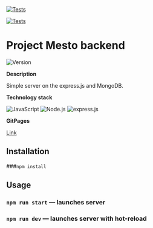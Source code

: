 [![Tests](https://github.com/sholq/express-mesto-gha/actions/workflows/tests-13-sprint.yml/badge.svg)](https://github.com/sholq/express-mesto-gha/actions/workflows/tests-13-sprint.yml)

[![Tests](https://github.com/sholq/express-mesto-gha/actions/workflows/tests-14-sprint.yml/badge.svg)](https://github.com/sholq/express-mesto-gha/actions/workflows/tests-14-sprint.yml)

# Project Mesto backend

<img alt="Version" src="https://img.shields.io/badge/version-0.1.0-blue.svg?cacheSeconds=2592000" />

**Description**

Simple server on the express.js and MongoDB.

**Technology stack**

<img alt="JavaScript" src="https://img.shields.io/badge/JavaScript-323330?style=for-the-badge&logo=javascript&logoColor=F7DF1E" /> <img alt="Node.js" src="https://img.shields.io/badge/Node.js-339933?style=for-the-badge&logo=nodedotjs&logoColor=white" /> <img alt="express.js" src="https://img.shields.io/badge/Express.js-000000?style=for-the-badge&logo=express&logoColor=white" />

**GitPages**

[Link](https://sholq.github.io/express-mesto-gha/)

## Installation

###`npm install`

## Usage

### `npm run start` — launches server   
### `npm run dev` — launches server with hot-reload
